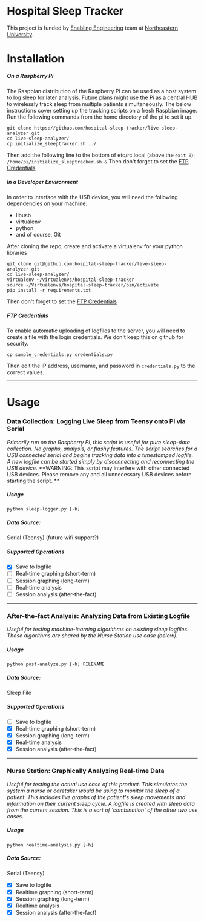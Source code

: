 # Hospital Sleep Tracker
This project is funded by [Enabling Engineering](http://nuweb9.neu.edu/enable/) team at [Northeastern University](http://neu.edu).

# Installation
##### On a Raspberry Pi
The Raspbian distribution of the Raspberry Pi can be used as a host system to log sleep for later analysis. Future plans might use the Pi as a central HUB to wirelessly track sleep from multiple patients simultaneously. The below instructions cover setting up the tracking scripts on a fresh Raspbian image. Run the following commands from the home directory of the pi to set it up.
```
git clone https://github.com/hospital-sleep-tracker/live-sleep-analyzer.git
cd live-sleep-analyzer/
cp initialize_sleeptracker.sh ../
```
Then add the following line to the bottom of etc/rc.local (above the `exit 0`):
`/home/pi/initialize_sleeptracker.sh &`
Then don't forget to set the [FTP Credentials](https://github.com/hospital-sleep-tracker/live-sleep-analyzer#in-a-developer-environment)
##### In a Developer Environment
In order to interface with the USB device, you will need the following dependencies on your machine:
- libusb
- virtualenv
- python
- and of course, Git

After cloning the repo, create and activate a virtualenv for your python libraries
```
git clone git@github.com:hospital-sleep-tracker/live-sleep-analyzer.git
cd live-sleep-analyzer/
virtualenv ~/Virtualenvs/hospital-sleep-tracker
source ~/Virtualenvs/hospital-sleep-tracker/bin/activate
pip install -r requirements.txt
```
Then don't forget to set the [FTP Credentials](https://github.com/hospital-sleep-tracker/live-sleep-analyzer#ftp-credentials)
##### FTP Credentials
To enable automatic uploading of logfiles to the server, you will need to create a file with the login credentials. We don't keep this on github for security.

`cp sample_credentials.py credentials.py`


Then edit the IP address, username, and password in `credentials.py` to the correct values.

---

# Usage
### **Data Collection:** Logging Live Sleep from Teensy onto Pi via Serial
*Primarily run on the Raspberry Pi, this script is useful for pure sleep-data collection. No graphs, analysis, or flashy features. The script searches for a USB connected serial and begins tracking data into a timestamped logfile. A new logfile can be started simply by disconnecting and reconnecting the USB device.*
 **WARNING: This script may interfere with other connected USB devices. Please remove any and all unnecessary USB devices before starting the script. **

##### Usage
`python sleep-logger.py [-h]`

##### Data Source:
Serial (Teensy) (future wifi support?)

##### Supported Operations
- [x] Save to logfile
- [ ] Real-time graphing (short-term)
- [ ] Session graphing (long-term)
- [ ] Real-time analysis
- [ ] Session analysis (after-the-fact)

---

### **After-the-fact Analysis:** Analyzing Data from Existing Logfile
*Useful for testing machine-learning algorithms on existing sleep logfiles. These algorithms are shared by the Nurse Station use case (below).*

##### Usage
`python post-analyze.py [-h] FILENAME`

##### Data Source:
Sleep File

##### Supported Operations
- [ ] Save to logfile
- [x] Real-time graphing (short-term)
- [x] Session graphing (long-term)
- [x] Real-time analysis
- [x] Session analysis (after-the-fact)

---

### **Nurse Station:** Graphically Analyzing Real-time Data
*Useful for testing the actual use case of this product. This simulates the system a nurse or caretaker would be using to monitor the sleep of a patient. This includes live graphs of the patient's sleep movements and information on their current sleep cycle. A logfile is created with sleep data from the current session. This is a sort of 'combination' of the other two use cases.*

##### Usage
`python realtime-analysis.py [-h]`

##### Data Source: 
Serial (Teensy)
- [x] Save to logfile
- [x] Realtime graphing (short-term)
- [x] Session graphing (long-term)
- [x] Realtime analysis
- [x] Session analysis (after-the-fact)